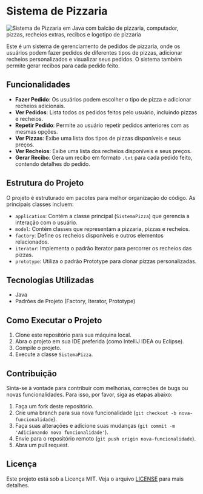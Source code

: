 # Sistema de Pizzaria

![Sistema de Pizzaria em Java com balcão de pizzaria, computador, pizzas, recheios extras, recibos e logotipo de pizzaria](https://github.com/user-attachments/assets/55c44495-b8f2-4249-a294-f6a669e54325)

Este é um sistema de gerenciamento de pedidos de pizzaria, onde os usuários podem fazer pedidos de diferentes tipos de pizzas, adicionar recheios personalizados e visualizar seus pedidos. O sistema também permite gerar recibos para cada pedido feito.

## Funcionalidades

- **Fazer Pedido**: Os usuários podem escolher o tipo de pizza e adicionar recheios adicionais.
- **Ver Pedidos**: Lista todos os pedidos feitos pelo usuário, incluindo pizzas e recheios.
- **Repetir Pedido**: Permite ao usuário repetir pedidos anteriores com as mesmas opções.
- **Ver Pizzas**: Exibe uma lista dos tipos de pizzas disponíveis e seus preços.
- **Ver Recheios**: Exibe uma lista dos recheios disponíveis e seus preços.
- **Gerar Recibo**: Gera um recibo em formato `.txt` para cada pedido feito, contendo detalhes do pedido.

## Estrutura do Projeto

O projeto é estruturado em pacotes para melhor organização do código. As principais classes incluem:

- `application`: Contém a classe principal (`SistemaPizza`) que gerencia a interação com o usuário.
- `model`: Contém classes que representam a pizzaria, pizzas e recheios.
- `factory`: Define os recheios disponíveis e outros elementos relacionados.
- `iterator`: Implementa o padrão Iterator para percorrer os recheios das pizzas.
- `prototype`: Utiliza o padrão Prototype para clonar pizzas personalizadas.

## Tecnologias Utilizadas

- Java
- Padrões de Projeto (Factory, Iterator, Prototype)

## Como Executar o Projeto

1. Clone este repositório para sua máquina local.
2. Abra o projeto em sua IDE preferida (como IntelliJ IDEA ou Eclipse).
3. Compile o projeto.
4. Execute a classe `SistemaPizza`.

## Contribuição

Sinta-se à vontade para contribuir com melhorias, correções de bugs ou novas funcionalidades. Para isso, por favor, siga as etapas abaixo:

1. Faça um fork deste repositório.
2. Crie uma branch para sua nova funcionalidade (`git checkout -b nova-funcionalidade`).
3. Faça suas alterações e adicione suas mudanças (`git commit -m 'Adicionando nova funcionalidade'`).
4. Envie para o repositório remoto (`git push origin nova-funcionalidade`).
5. Abra um pull request.

## Licença

Este projeto está sob a Licença MIT. Veja o arquivo [LICENSE](LICENSE) para mais detalhes.

